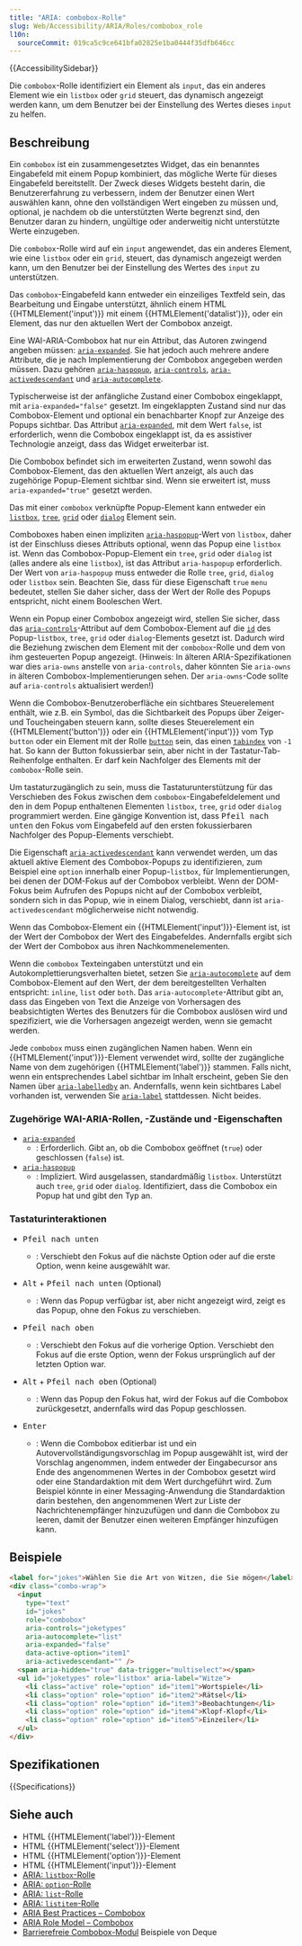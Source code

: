 ```yaml
---
title: "ARIA: combobox-Rolle"
slug: Web/Accessibility/ARIA/Roles/combobox_role
l10n:
  sourceCommit: 019ca5c9ce641bfa02825e1ba0444f35dfb646cc
---
```


{{AccessibilitySidebar}}

Die `combobox`-Rolle identifiziert ein Element als `input`, das ein anderes Element wie ein `listbox` oder `grid` steuert, das dynamisch angezeigt werden kann, um dem Benutzer bei der Einstellung des Wertes dieses `input` zu helfen.

## Beschreibung

Ein `combobox` ist ein zusammengesetztes Widget, das ein benanntes Eingabefeld mit einem Popup kombiniert, das mögliche Werte für dieses Eingabefeld bereitstellt. Der Zweck dieses Widgets besteht darin, die Benutzererfahrung zu verbessern, indem der Benutzer einen Wert auswählen kann, ohne den vollständigen Wert eingeben zu müssen und, optional, je nachdem ob die unterstützten Werte begrenzt sind, den Benutzer daran zu hindern, ungültige oder anderweitig nicht unterstützte Werte einzugeben.

Die `combobox`-Rolle wird auf ein `input` angewendet, das ein anderes Element, wie eine `listbox` oder ein `grid`, steuert, das dynamisch angezeigt werden kann, um den Benutzer bei der Einstellung des Wertes des `input` zu unterstützen.

Das `combobox`-Eingabefeld kann entweder ein einzeiliges Textfeld sein, das Bearbeitung und Eingabe unterstützt, ähnlich einem HTML {{HTMLElement('input')}} mit einem {{HTMLElement('datalist')}}, oder ein Element, das nur den aktuellen Wert der Combobox anzeigt.

Eine WAI-ARIA-Combobox hat nur ein Attribut, das Autoren zwingend angeben müssen: [`aria-expanded`](/de/docs/Web/Accessibility/ARIA/Attributes/aria-expanded). Sie hat jedoch auch mehrere andere Attribute, die je nach Implementierung der Combobox angegeben werden müssen. Dazu gehören [`aria-haspopup`](/de/docs/Web/Accessibility/ARIA/Attributes/aria-haspopup), [`aria-controls`](/de/docs/Web/Accessibility/ARIA/Attributes/aria-controls), [`aria-activedescendant`](/de/docs/Web/Accessibility/ARIA/Attributes/aria-activedescendant) und [`aria-autocomplete`](/de/docs/Web/Accessibility/ARIA/Attributes/aria-autocomplete).

Typischerweise ist der anfängliche Zustand einer Combobox eingeklappt, mit `aria-expanded="false"` gesetzt. Im eingeklappten Zustand sind nur das Combobox-Element und optional ein benachbarter Knopf zur Anzeige des Popups sichtbar. Das Attribut [`aria-expanded`](/de/docs/Web/Accessibility/ARIA/Attributes/aria-expanded), mit dem Wert `false`, ist erforderlich, wenn die Combobox eingeklappt ist, da es assistiver Technologie anzeigt, dass das Widget erweiterbar ist.

Die Combobox befindet sich im erweiterten Zustand, wenn sowohl das Combobox-Element, das den aktuellen Wert anzeigt, als auch das zugehörige Popup-Element sichtbar sind. Wenn sie erweitert ist, muss `aria-expanded="true"` gesetzt werden.

Das mit einer `combobox` verknüpfte Popup-Element kann entweder ein [`listbox`](/de/docs/Web/Accessibility/ARIA/Roles/listbox_role), [`tree`](/de/docs/Web/Accessibility/ARIA/Roles/tree_role), [`grid`](/de/docs/Web/Accessibility/ARIA/Roles/grid_role) oder [`dialog`](/de/docs/Web/Accessibility/ARIA/Roles/dialog_role) Element sein.

Comboboxes haben einen impliziten [`aria-haspopup`](/de/docs/Web/Accessibility/ARIA/Attributes/aria-haspopup)-Wert von `listbox`, daher ist der Einschluss dieses Attributs optional, wenn das Popup eine `listbox` ist. Wenn das Combobox-Popup-Element ein `tree`, `grid` oder `dialog` ist (alles andere als eine `listbox`), ist das Attribut `aria-haspopup` erforderlich. Der Wert von `aria-haspopup` muss entweder die Rolle `tree`, `grid`, `dialog` oder `listbox` sein. Beachten Sie, dass für diese Eigenschaft `true` `menu` bedeutet, stellen Sie daher sicher, dass der Wert der Rolle des Popups entspricht, nicht einem Booleschen Wert.

Wenn ein Popup einer Combobox angezeigt wird, stellen Sie sicher, dass das [`aria-controls`](/de/docs/Web/Accessibility/ARIA/Attributes/aria-controls)-Attribut auf dem Combobox-Element auf die [`id`](/de/docs/Web/HTML/Global_attributes#id) des Popup-`listbox`, `tree`, `grid` oder `dialog`-Elements gesetzt ist. Dadurch wird die Beziehung zwischen dem Element mit der `combobox`-Rolle und dem von ihm gesteuerten Popup angezeigt. (Hinweis: In älteren ARIA-Spezifikationen war dies `aria-owns` anstelle von `aria-controls`, daher könnten Sie `aria-owns` in älteren Combobox-Implementierungen sehen. Der `aria-owns`-Code sollte auf `aria-controls` aktualisiert werden!)

Wenn die Combobox-Benutzeroberfläche ein sichtbares Steuerelement enthält, wie z.B. ein Symbol, das die Sichtbarkeit des Popups über Zeiger- und Toucheingaben steuern kann, sollte dieses Steuerelement ein {{HTMLElement('button')}} oder ein {{HTMLElement('input')}} vom Typ `button` oder ein Element mit der Rolle [`button`](/de/docs/Web/Accessibility/ARIA/Roles/button_role) sein, das einen [`tabindex`](/de/docs/Web/HTML/Global_attributes#tabindex) von `-1` hat. So kann der Button fokussierbar sein, aber nicht in der Tastatur-Tab-Reihenfolge enthalten. Er darf kein Nachfolger des Elements mit der `combobox`-Rolle sein.

Um tastaturzugänglich zu sein, muss die Tastaturunterstützung für das Verschieben des Fokus zwischen dem `combobox`-Eingabefeldelement und den in dem Popup enthaltenen Elementen `listbox`, `tree`, `grid` oder `dialog` programmiert werden. Eine gängige Konvention ist, dass <kbd>Pfeil nach unten</kbd> den Fokus vom Eingabefeld auf den ersten fokussierbaren Nachfolger des Popup-Elements verschiebt.

Die Eigenschaft [`aria-activedescendant`](/de/docs/Web/Accessibility/ARIA/Attributes/aria-activedescendant) kann verwendet werden, um das aktuell aktive Element des Combobox-Popups zu identifizieren, zum Beispiel eine `option` innerhalb einer Popup-`listbox`, für Implementierungen, bei denen der DOM-Fokus auf der Combobox verbleibt. Wenn der DOM-Fokus beim Aufrufen des Popups nicht auf der Combobox verbleibt, sondern sich in das Popup, wie in einem Dialog, verschiebt, dann ist `aria-activedescendant` möglicherweise nicht notwendig.

Wenn das Combobox-Element ein {{HTMLElement('input')}}-Element ist, ist der Wert der Combobox der Wert des Eingabefeldes. Andernfalls ergibt sich der Wert der Combobox aus ihren Nachkommenelementen.

Wenn die `combobox` Texteingaben unterstützt und ein Autokomplettierungsverhalten bietet, setzen Sie [`aria-autocomplete`](/de/docs/Web/Accessibility/ARIA/Attributes/aria-autocomplete) auf dem Combobox-Element auf den Wert, der dem bereitgestellten Verhalten entspricht: `inline`, `list` oder `both`. Das `aria-autocomplete`-Attribut gibt an, dass das Eingeben von Text die Anzeige von Vorhersagen des beabsichtigten Wertes des Benutzers für die Combobox auslösen wird und spezifiziert, wie die Vorhersagen angezeigt werden, wenn sie gemacht werden.

Jede `combobox` muss einen zugänglichen Namen haben. Wenn ein {{HTMLElement('input')}}-Element verwendet wird, sollte der zugängliche Name von dem zugehörigen {{HTMLElement('label')}} stammen. Falls nicht, wenn ein entsprechendes Label sichtbar im Inhalt erscheint, geben Sie den Namen über [`aria-labelledby`](/de/docs/Web/Accessibility/ARIA/Attributes/aria-labelledby) an. Andernfalls, wenn kein sichtbares Label vorhanden ist, verwenden Sie [`aria-label`](/de/docs/Web/Accessibility/ARIA/Attributes/aria-label) stattdessen. Nicht beides.

### Zugehörige WAI-ARIA-Rollen, -Zustände und -Eigenschaften

- [`aria-expanded`](/de/docs/Web/Accessibility/ARIA/Attributes/aria-expanded)
  - : Erforderlich. Gibt an, ob die Combobox geöffnet (`true`) oder geschlossen (`false`) ist.
- [`aria-haspopup`](/de/docs/Web/Accessibility/ARIA/Attributes/aria-haspopup)
  - : Impliziert. Wird ausgelassen, standardmäßig `listbox`. Unterstützt auch `tree`, `grid` oder `dialog`. Identifiziert, dass die Combobox ein Popup hat und gibt den Typ an.

### Tastaturinteraktionen

- <kbd>Pfeil nach unten</kbd>

  - : Verschiebt den Fokus auf die nächste Option oder auf die erste Option, wenn keine ausgewählt war.

- <kbd>Alt</kbd> + <kbd>Pfeil nach unten</kbd> (Optional)

  - : Wenn das Popup verfügbar ist, aber nicht angezeigt wird, zeigt es das Popup, ohne den Fokus zu verschieben.

- <kbd>Pfeil nach oben</kbd>

  - : Verschiebt den Fokus auf die vorherige Option. Verschiebt den Fokus auf die erste Option, wenn der Fokus ursprünglich auf der letzten Option war.

- <kbd>Alt</kbd> + <kbd>Pfeil nach oben</kbd> (Optional)

  - : Wenn das Popup den Fokus hat, wird der Fokus auf die Combobox zurückgesetzt, andernfalls wird das Popup geschlossen.

- <kbd>Enter</kbd>
  - : Wenn die Combobox editierbar ist und ein Autovervollständigungsvorschlag im Popup ausgewählt ist, wird der Vorschlag angenommen, indem entweder der Eingabecursor ans Ende des angenommenen Wertes in der Combobox gesetzt wird oder eine Standardaktion mit dem Wert durchgeführt wird. Zum Beispiel könnte in einer Messaging-Anwendung die Standardaktion darin bestehen, den angenommenen Wert zur Liste der Nachrichtenempfänger hinzuzufügen und dann die Combobox zu leeren, damit der Benutzer einen weiteren Empfänger hinzufügen kann.

## Beispiele

```html
<label for="jokes">Wählen Sie die Art von Witzen, die Sie mögen</label>
<div class="combo-wrap">
  <input
    type="text"
    id="jokes"
    role="combobox"
    aria-controls="joketypes"
    aria-autocomplete="list"
    aria-expanded="false"
    data-active-option="item1"
    aria-activedescendant="" />
  <span aria-hidden="true" data-trigger="multiselect"></span>
  <ul id="joketypes" role="listbox" aria-label="Witze">
    <li class="active" role="option" id="item1">Wortspiele</li>
    <li class="option" role="option" id="item2">Rätsel</li>
    <li class="option" role="option" id="item3">Beobachtungen</li>
    <li class="option" role="option" id="item4">Klopf-Klopf</li>
    <li class="option" role="option" id="item5">Einzeiler</li>
  </ul>
</div>
```

## Spezifikationen

{{Specifications}}

## Siehe auch

- HTML {{HTMLElement('label')}}-Element
- HTML {{HTMLElement('select')}}-Element
- HTML {{HTMLElement('option')}}-Element
- HTML {{HTMLElement('input')}}-Element
- [ARIA: `listbox`-Rolle](/de/docs/Web/Accessibility/ARIA/Roles/listbox_role)
- [ARIA: `option`-Rolle](/de/docs/Web/Accessibility/ARIA/Roles/option_role)
- [ARIA: `list`-Rolle](/de/docs/Web/Accessibility/ARIA/Roles/list_role)
- [ARIA: `listitem`-Rolle](/de/docs/Web/Accessibility/ARIA/Roles/listitem_role)
- [ARIA Best Practices – Combobox](https://www.w3.org/WAI/ARIA/apg/patterns/combobox/)
- [ARIA Role Model – Combobox](https://www.w3.org/TR/wai-aria-1.2/#combobox)
- [Barrierefreie Combobox-Modul](https://dequelabs.github.io/combobo/demo/) Beispiele von Deque
